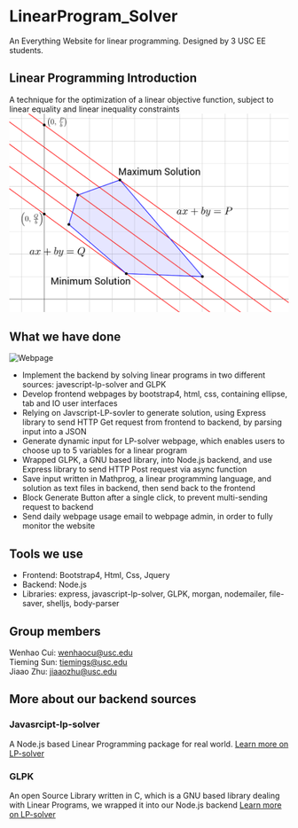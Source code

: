 # LinearProgram_Solver
An Everything Website for linear programming. Designed by 3 USC EE students.

## Linear Programming Introduction
A technique for the optimization of a linear objective function, subject to linear equality and linear inequality constraints
![LP-example](/LP_example.png)
## What we have done
![Webpage](../webpage.png)
* Implement the backend by solving linear programs in two different sources: javescript-lp-solver and GLPK
* Develop frontend webpages by bootstrap4, html, css, containing ellipse, tab and IO user interfaces
* Relying on Javscript-LP-sovler to generate solution, using Express library to send HTTP Get request from frontend to backend, by parsing input into a JSON
* Generate dynamic input for LP-solver webpage, which enables users to choose up to 5 variables for a linear program
* Wrapped GLPK, a GNU based library, into Node.js backend, and use Express library to send HTTP Post request via async function 
* Save input written in Mathprog, a linear programming language, and solution as text files in backend, then send back to the frontend
* Block Generate Button after a single click, to prevent multi-sending request to backend
* Send daily webpage usage email to webpage admin, in order to fully monitor the website

## Tools we use 
* Frontend: Bootstrap4, Html, Css, Jquery
* Backend: Node.js
* Libraries: express, javascript-lp-solver, GLPK, morgan, nodemailer, file-saver, shelljs, body-parser

## Group members
Wenhao Cui: wenhaocu@usc.edu <br>
Tieming Sun: tiemings@usc.edu <br>
Jiaao Zhu: jiaaozhu@usc.edu

## More about our backend sources
### Javasrcipt-lp-solver
A Node.js based Linear Programming package for real world. [Learn more on LP-solver](https://www.npmjs.com/package/javascript-lp-solver)
### GLPK
An open Source Library written in C, which is a GNU based library dealing with Linear Programs, we wrapped it into our Node.js backend [Learn more on LP-solver](https://www.gnu.org/software/glpk/)
